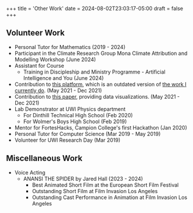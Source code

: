 +++
title = 'Other Work'
date = 2024-08-02T23:03:17-05:00
draft = false
+++

## Volunteer Work
- Personal Tutor for Mathematics (2019 - 2024)
- Participant in the Climate Research Group Mona Climate Attribution and Modelling Workshop (June 2024)
- Assistant for Course
  - Training in Discipleship and Ministry Programme - Artificial Intelligence and You (June 2024)
- Contribution to [this platform](https://accept.uwiclimatetools.tech/), which is an outdated version of [the work I currently do](https://theclient.app/). (May 2021 - Dec 2021)
- Contribution to [this paper](https://doi.org/10.1002/agj2.20876), providing data visualizations. (May 2021 - Dec 2021)
- Lab Demonstrator at UWI Physics department 
  - For Dinthill Technical High School (Feb 2020)
  - For Wolmer's Boys High School (Feb 2019)
- Mentor for FortesHacks, Campion College's first Hackathon (Jan 2020)
- Personal Tutor for Computer Science (Mar 2019 - May 2019)
- Volunteer for UWI Research Day (Mar 2019)


## Miscellaneous Work
- Voice Acting
  - ANANSI THE SPIDER by Jared Hall (2023 - 2024)
    - Best Animated Short Film at the European Short Film Festival
    - Outstanding Short Film at Film Invasion Los Angeles
    - Outstanding Cast Performance in Animation at Film Invasion Los Angeles
